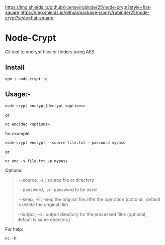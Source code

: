 https://img.shields.io/github/license/rubinder25/node-crypt?style=flat-square https://img.shields.io/github/package-json/v/rubinder25/node-crypt?style=flat-square

# Node-Crypt

Cli tool to encrypt files or folders using AES

## Install

```
npm i node-crypt -g
```

## Usage:-

```
node-crypt encrypt|decrypt <options>
```

or

```
nc enc|dec <options>
```



for example:

```
node-crypt encrypt --source file.txt --password mypass
```

or

```
nc enc -s file.txt -p mypass
```

Options:

> ​    --source, -s <source>:                       source file or directory
>
> ​    --password, -p <password>:            password to be used
>
> ​    --keep, -k :                                               keep the original file after the operation (optional, default is delete the original file)
>
>    --output, -o <ouput directory>:  output directory for the processed files (optional, default is same directory)

For help:

```
nc -h
```

